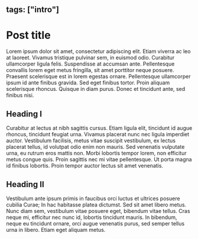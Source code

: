 tags: ["intro"]
---

# Post title
Lorem ipsum dolor sit amet, consectetur adipiscing elit. Etiam viverra ac leo at laoreet. Vivamus tristique pulvinar sem, in euismod odio. Curabitur ullamcorper ligula felis. Suspendisse at accumsan ante. Pellentesque convallis lorem eget metus fringilla, sit amet porttitor neque posuere. Praesent scelerisque est in lorem egestas ornare. Pellentesque ullamcorper ipsum id ante finibus gravida. Sed eget finibus tortor. Proin aliquam scelerisque rhoncus. Quisque in diam purus. Donec et tincidunt ante, sed finibus nisi.

## Heading I
Curabitur at lectus at nibh sagittis cursus. Etiam ligula elit, tincidunt id augue rhoncus, tincidunt feugiat urna. Vivamus placerat nunc nec ligula imperdiet auctor. Vestibulum facilisis, metus vitae suscipit vestibulum, ex lectus placerat tellus, id volutpat odio enim non mauris. Sed venenatis vulputate urna, eu rutrum eros mattis non. Morbi lobortis tempor lorem, non efficitur metus congue quis. Proin sagittis nec mi vitae pellentesque. Ut porta magna id finibus lobortis. Proin tempor auctor lectus sit amet venenatis.

## Heading II
Vestibulum ante ipsum primis in faucibus orci luctus et ultrices posuere cubilia Curae; In hac habitasse platea dictumst. Sed sit amet libero metus. Nunc diam sem, vestibulum vitae posuere eget, bibendum vitae tellus. Cras neque mi, efficitur nec nunc id, lobortis tincidunt mauris. In bibendum, neque eu tincidunt ornare, orci augue venenatis purus, sed semper tellus urna in libero. Etiam eget aliquam metus.

